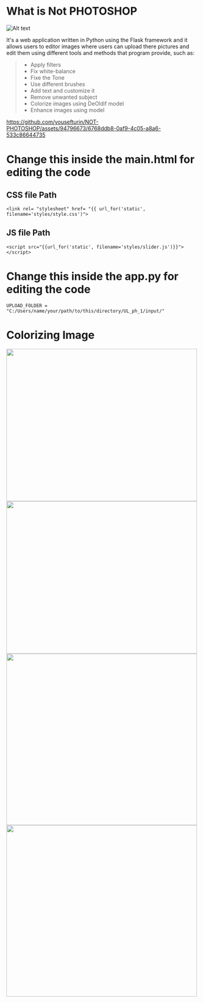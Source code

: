 # What is  **Not PHOTOSHOP**
<img title="a title" alt="Alt text" src="code/static/images/img_icons.png">

It's a web application written in Python using the Flask framework and it allows users to editor images where users can upload there pictures and edit them using different tools and methods that program provide, such as:
> 
>- Apply filters
>- Fix white-balance
>- Fixe the Tone
>- Use different brushes
>- Add text and customize it 
>- Remove unwanted subject
>- Colorize images using DeOldif model
>- Enhance images using  model

https://github.com/yousefturin/NOT-PHOTOSHOP/assets/94796673/6768ddb8-0af9-4c05-a8a6-533c86644735



# Change this inside the **main.html** for editing the code
## CSS file Path
```
<link rel= "stylesheet" href= "{{ url_for('static', filename='styles/style.css')">
```            
## JS file Path     
```
<script src="{{url_for('static', filename='styles/slider.js')}}"></script>                    
```            
# Change this inside the **app.py** for editing the code
```
UPLOAD_FOLDER =  "C:/Users/name/your/path/to/this/directory/UL_ph_1/input/"
```
# Colorizing Image
<img src="https://github.com/yousefturin/NOT-PHOTOSHOP/assets/94796673/9ea8c110-43a3-48ee-9f96-37af6926fdd3" width="500" height="400">
<img src="https://github.com/yousefturin/NOT-PHOTOSHOP/assets/94796673/1f8cb417-3be3-4622-92ed-4972eb2c2a19" width="500" height="400">
<img src="https://github.com/yousefturin/NOT-PHOTOSHOP/assets/94796673/2815c444-f8e4-4520-9c02-60254cb77f85" width="500" height="450">
<img src="https://github.com/yousefturin/NOT-PHOTOSHOP/assets/94796673/83941011-a99f-4117-b7f7-827d4b305dd5" width="500" height="450">

